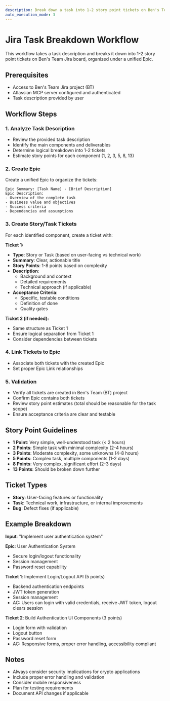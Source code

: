 ```yaml
---
description: Break down a task into 1-2 story point tickets on Ben's Team Jira board with Epic organization
auto_execution_mode: 3
---
```


# Jira Task Breakdown Workflow

This workflow takes a task description and breaks it down into 1-2 story point tickets on Ben's Team Jira board, organized under a unified Epic.

## Prerequisites

- Access to Ben's Team Jira project (BT)
- Atlassian MCP server configured and authenticated
- Task description provided by user

## Workflow Steps

### 1. Analyze Task Description
- Review the provided task description
- Identify the main components and deliverables
- Determine logical breakdown into 1-2 tickets
- Estimate story points for each component (1, 2, 3, 5, 8, 13)

### 2. Create Epic
Create a unified Epic to organize the tickets:
```
Epic Summary: [Task Name] - [Brief Description]
Epic Description: 
- Overview of the complete task
- Business value and objectives
- Success criteria
- Dependencies and assumptions
```

### 3. Create Story/Task Tickets
For each identified component, create a ticket with:

**Ticket 1:**
- **Type**: Story or Task (based on user-facing vs technical work)
- **Summary**: Clear, actionable title
- **Story Points**: 1-8 points based on complexity
- **Description**: 
  - Background and context
  - Detailed requirements
  - Technical approach (if applicable)
- **Acceptance Criteria**:
  - Specific, testable conditions
  - Definition of done
  - Quality gates

**Ticket 2 (if needed):**
- Same structure as Ticket 1
- Ensure logical separation from Ticket 1
- Consider dependencies between tickets

### 4. Link Tickets to Epic
- Associate both tickets with the created Epic
- Set proper Epic Link relationships

### 5. Validation
- Verify all tickets are created in Ben's Team (BT) project
- Confirm Epic contains both tickets
- Review story point estimates (total should be reasonable for the task scope)
- Ensure acceptance criteria are clear and testable

## Story Point Guidelines

- **1 Point**: Very simple, well-understood task (< 2 hours)
- **2 Points**: Simple task with minimal complexity (2-4 hours)
- **3 Points**: Moderate complexity, some unknowns (4-8 hours)
- **5 Points**: Complex task, multiple components (1-2 days)
- **8 Points**: Very complex, significant effort (2-3 days)
- **13 Points**: Should be broken down further

## Ticket Types

- **Story**: User-facing features or functionality
- **Task**: Technical work, infrastructure, or internal improvements
- **Bug**: Defect fixes (if applicable)

## Example Breakdown

**Input**: "Implement user authentication system"

**Epic**: User Authentication System
- Secure login/logout functionality
- Session management
- Password reset capability

**Ticket 1**: Implement Login/Logout API (5 points)
- Backend authentication endpoints
- JWT token generation
- Session management
- AC: Users can login with valid credentials, receive JWT token, logout clears session

**Ticket 2**: Build Authentication UI Components (3 points)
- Login form with validation
- Logout button
- Password reset form
- AC: Responsive forms, proper error handling, accessibility compliant

## Notes

- Always consider security implications for crypto applications
- Include proper error handling and validation
- Consider mobile responsiveness
- Plan for testing requirements
- Document API changes if applicable